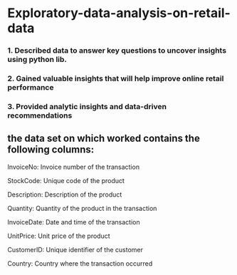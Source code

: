 # Exploratory-data-analysis-on-retail-data
### 1. Described data to answer key questions to uncover insights using python lib.
### 2. Gained valuable insights that will help improve online retail performance
### 3. Provided analytic insights and data-driven recommendations
## the data set on which worked contains the following columns:
InvoiceNo: Invoice number of the transaction 

StockCode: Unique code of the product

Description: Description of the product

Quantity: Quantity of the product in the transaction

InvoiceDate: Date and time of the transaction

UnitPrice: Unit price of the product

CustomerID: Unique identifier of the customer

Country: Country where the transaction occurred
